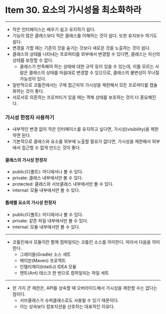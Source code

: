 # Item 30. 요소의 가시성을 최소화하라

- - -

* 작은 인터페이스는 배우기 쉽고 유지하기 쉽다.
* 기능이 많은 클래스보다 적은 클래스를 이해하는 것이 쉽다. 또한 유지보수 하기도 쉽다.
* 변경을 가할 때는 기존의 것을 숨기는 것보다 새로운 것을 노출하는 것이 쉽다.
* 클래스의 상태를 나타내는 프로퍼티를 외부에서 변경할 수 있다면, 클래스는 자신의 상태를 보장할 수 없다.
  * 클래스가 만족해야 하는 상태에 대한 규약 등이 있을 수 있는데, 이를 모르는 사람은 클래스의 상태를 마음대로 변경할 수 있으므로, 클래스의 불변성이 무너질 가능성이 있다.
* 일반적으로 코틀린에서는 구체 접근자의 가시성을 제한해서 모든 프로퍼티를 캡슐화하는 것이 좋다.
* 서로서로 의존하는 프로퍼티가 있을 때는 객체 상태를 보호하는 것이 더 중요해진다.

### 가시성 한정자 사용하기
* 내부적인 변경 없이 작은 인터페이스를 유지하고 싶다면, 가시성(visibility)을 제한하면 된다.
* 기본적으로 클래스와 요소를 외부에 노출할 필요가 없다면, 가시성을 제한해서 외부에서 접근할 수 없게 만드는 것이 좋다.

#### 클래스의 가시성 한정자
* public(디폴트): 어디에서나 볼 수 있다.
* private: 클래스 내부에서만 볼 수 있다.
* protected: 클래스와 서브클래스 내부에서만 볼 수 있다.
* internal: 모듈 내부에서만 볼 수 있다.

#### 톱레벨 요소의 가시성 한정자
* public(디폴트): 어디에서나 볼 수 있다.
* private: 같츤 파일 내부에서만 볼 수 있다.
* internal: 모듈 내부에서만 볼 수 있다.

- - -

* 코틀린에서 모듈이란 함께 컴파일되는 코틀린 소스를 의미한다. 따라서 다음을 의미한다.
  * 그레이들(Gradle) 소스 세트
  * 메이븐(Maven) 프로젝트
  * 인텔리제이(IntelliJ) IDEA 모듈
  * 앤트(Ant) 태스크 한 번으로 컴파일되는 파일 세트

- - -

* 한 가지 큰 제한은, API를 상속할 때 오버라이드해서 가시성을 제한할 수는 없다는 점이다.
  * 서브클래스가 슈퍼클래스로도 사용될 수 있기 때문이다.
  * 이는 상속보다 컴포지션을 선호하는 대표적인 이유다.
